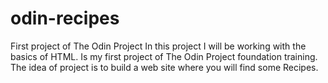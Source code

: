 # odin-recipes
First project of The Odin Project
In this project I will be working with the basics of HTML. Is my first project of The Odin Project foundation training.
The idea of project is to build a web site where you will find some Recipes. 